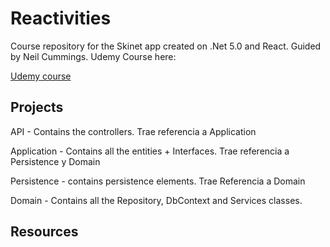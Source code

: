 # Reactivities
Course repository for the Skinet app created on .Net 5.0 and React.
Guided by Neil Cummings. Udemy Course here:

[Udemy course](https://www.udemy.com/course/complete-guide-to-building-an-app-with-net-core-and-react)

## Projects

API - Contains the controllers. Trae referencia a Application

Application - Contains all the entities + Interfaces. Trae referencia a Persistence y Domain

Persistence - contains persistence elements. Trae Referencia a Domain

Domain - Contains all the Repository, DbContext and Services classes.



## Resources
